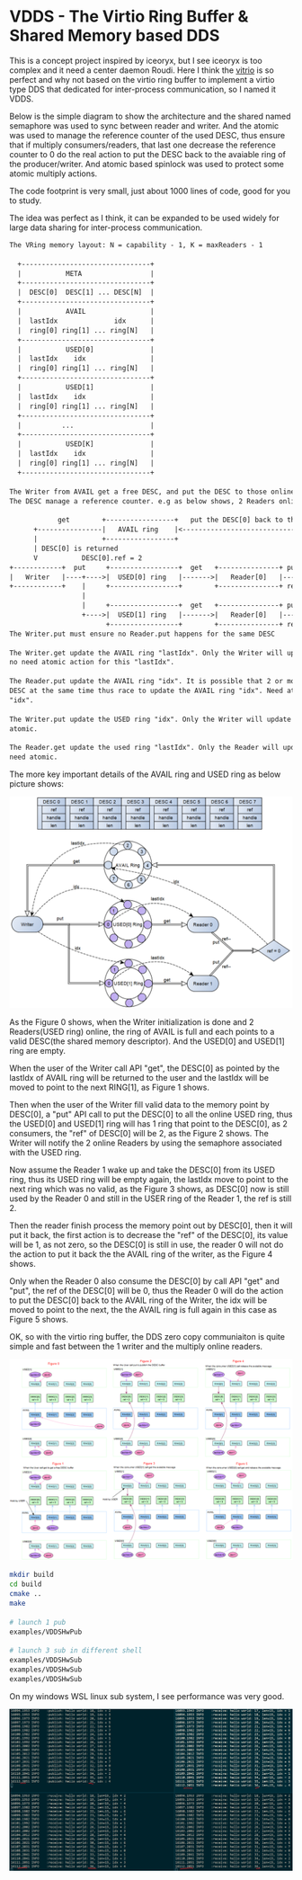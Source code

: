
# VDDS - The Virtio Ring Buffer & Shared Memory based DDS

This is a concept project inspired by iceoryx, but I see iceoryx is too complex and it need a center daemon Roudi.
Here I think the [vitrio](https://docs.kernel.org/driver-api/virtio/virtio.html) is so perfect and why not based on the virtio ring buffer to implement a virtio type DDS that dedicated for inter-process communication, so I named it VDDS.

Below is the simple diagram to show the architecture and the shared named semaphore was used to sync between reader and writer. And the atomic was used to manage the reference counter of the used DESC, thus ensure that if multiply consumers/readers, that last one decrease the reference counter to 0 do the real action to put the DESC back to the avaiable ring of the producer/writer. And atomic based spinlock was used to protect some atomic multiply actions.

The code footprint is very small, just about 1000 lines of code, good for you to study.

The idea was perfect as I think, it can be expanded to be used widely for large data sharing for inter-process communication.

```txt
The VRing memory layout: N = capability - 1, K = maxReaders - 1

  +--------------------------------+
  |           META                 |
  +--------------------------------+
  |  DESC[0]  DESC[1] ... DESC[N]  |
  +--------------------------------+
  |           AVAIL                |
  |  lastIdx              idx      |
  |  ring[0] ring[1] ... ring[N]   |
  +--------------------------------+
  |           USED[0]              |
  |  lastIdx    idx                |
  |  ring[0] ring[1] ... ring[N]   |
  +--------------------------------+
  |           USED[1]              |
  |  lastIdx    idx                |
  |  ring[0] ring[1] ... ring[N]   |
  +--------------------------------+
  |          ...                   |
  +--------------------------------+
  |           USED[K]              |
  |  lastIdx    idx                |
  |  ring[0] ring[1] ... ring[N]   |
  +--------------------------------+

The Writer from AVAIL get a free DESC, and put the DESC to those onlined reader used ring.
The DESC manage a reference counter. e.g as below shows, 2 Readers online:

            get        +-----------------+   put the DESC[0] back to the AVAIL ring
      +----------------|   AVAIL ring    |<---------------------------------------------------+
      |                +-----------------+                                                    |
      | DESC[0] is returned                                                                   |
      V           DESC[0].ref = 2                                                             |
+------------+  put     +-----------------+  get   +---------------+ put: DESC[0].ref--,      |
|   Writer   |----+---->|  USED[0] ring   |------->|   Reader[0]   |------------------[END]   |
+------------+    |     +-----------------+        +---------------+ ref > 0, stop            |
                  |                                                                           |
                  |     +-----------------+  get   +---------------+ put: DESC[0].ref--,      |
                  +---->|  USED[1] ring   |------->|   Reader[0]   |--------------------------+
                        +-----------------+        +---------------+ ref == 0, release
The Writer.put must ensure no Reader.put happens for the same DESC

The Writer.get update the AVAIL ring "lastIdx". Only the Writer will update this "lastIdx",
no need atomic action for this "lastIdx".

The Reader.put update the AVAIL ring "idx". It is possible that 2 or more readers put different
DESC at the same time thus race to update the AVAIL ring "idx". Need atomic action for this
"idx".

The Writer.put update the USED ring "idx". Only the Writer will update this "idx", no need
atomic.

The Reader.get update the used ring "lastIdx". Only the Reader will update this "lastIdx", no
need atomic.
```

The more key important details of the AVAIL ring and USED ring as below picture shows:

![virtio ring dds arch](doc/images/virtio-ring-buffer-arch.png)

As the Figure 0 shows, when the Writer initialization is done and 2 Readers(USED ring) online, the ring of AVAIL is full and each points to a valid DESC(the shared memory descriptor). And the USED[0] and USED[1] ring are empty.

When the user of the Writer call API "get", the DESC[0] as pointed by the lastIdx of AVAIL ring will be returned to the user and the lastIdx will be moved to point to the next RING[1], as Figure 1 shows.

Then when the user of the Writer fill valid data to the memory point by DESC[0], a "put" API call to put the DESC[0] to all the online USED ring, thus the USED[0] and USED[1] ring will has 1 ring that point to the DESC[0], as 2 consumers, the "ref" of DESC[0] will be 2, as the Figure 2 shows. The Writer will notify the 2 online Readers by using the semaphore associated with the USED ring.

Now assume the Reader 1 wake up and take the DESC[0] from its USED ring, thus its USED ring will be empty again, the lastIdx move to point to the next ring which was no valid, as the Figure 3 shows, as DESC[0] now is still used by the Reader 0 and still in the USER ring of the Reader 1, the ref is still 2.

Then the reader finish process the memory point out by DESC[0], then it will put it back, the first action is to decrease the "ref" of the DESC[0], its value will be 1, as not zero, so the DESC[0] is still in use, the reader 0 will not do the action to put it back the the AVAIL ring of the writer, as the Figure 4 shows.

Only when the Reader 0 also consume the DESC[0] by call API "get" and "put", the ref of the DESC[0] will be 0, thus the Reader 0 will do the action to put the DESC[0] back to the AVAIL ring of the Writer, the idx will be moved to point to the next, the the AVAIL ring is full again in this case as Figure 5 shows.

OK, so with the virtio ring buffer, the DDS zero copy communiaiton is quite simple and fast between the 1 writer and the multiply online readers.

![virtio-ring-buffer-dds](doc/images/virtio-ring-buffer-dds.png)

```sh
mkdir build
cd build
cmake ..
make

# launch 1 pub
examples/VDDSHwPub

# launch 3 sub in different shell
examples/VDDSHwSub
examples/VDDSHwSub
examples/VDDSHwSub
```

On my windows WSL linux sub system, I see performance was very good.

![hello_world_sample](doc/images/virtio-DDS-helloworld-sample.png)